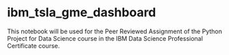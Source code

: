 # ibm_tsla_gme_dashboard
This notebook will be used for the Peer Reviewed Assignment of the Python Project for Data Science course in the IBM Data Science Professional Certificate course.
